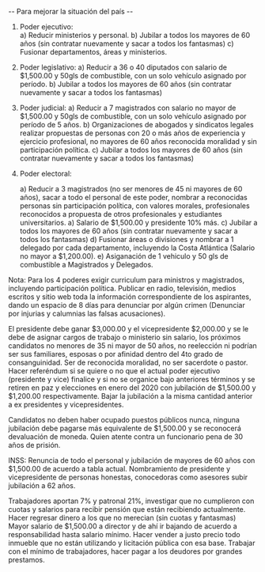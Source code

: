 -- Para mejorar la situación del país --

1) Poder ejecutivo: 	
	a) Reducir ministerios y personal.
	b) Jubilar a todos los mayores de 60 años (sin contratar nuevamente y sacar a todos los fantasmas)
	c) Fusionar departamentos, áreas y ministerios.

2) Poder legislativo: 
	a) Reducir a 36 o 40 diputados con salario de $1,500.00 y 50gls de combustible, con un solo vehículo asignado por período.
	b) Jubilar a todos los mayores de 60 años (sin contratar nuevamente y sacar a todos los fantasmas)

3) Poder judicial: 
	a) Reducir a 7 magistrados con salario no mayor de $1,500.00 y 50gls de combustible, con un solo vehículo asignado por período de 5 años. 
	b) Organizaciones de abogados y sindicatos legales realizar propuestas de personas con 20 o más años de experiencia y ejercicio profesional, no mayores de 60 años reconocida moralidad y sin participación política.
	c) Jubilar a todos los mayores de 60 años (sin contratar nuevamente y sacar a todos los fantasmas)

4) Poder electoral:

	a) Reducir a 3 magistrados (no ser menores de 45 ni mayores de 60 años), sacar a todo el personal de este poder, nombrar a reconocidas personas sin participación política, con valores morales, profesionales reconocidos a propuesta de otros profesionales y estudiantes universitarios. 
	a) Salario de $1,500.00 y presidente 10% más.
	c) Jubilar a todos los mayores de 60 años (sin contratar nuevamente y sacar a todos los fantasmas)
	d) Fusionar áreas o divisiones y nombrar a 1 delegado por cada departamento, incluyendo la Costa Atlántica (Salario no mayor a $1,200.00).
	e) Asiganación de 1 vehiculo y 50 gls de combustible a Magistrados y Delegados.

Nota: Para los 4 poderes exigir curriculum para ministros y magistrados, incluyendo participación política.
Publicar en radio, televisión, medios escritos y sitio web toda la información correspondiente de los aspirantes, 
dando un espacio de 8 días para denunciar por algún crimen (Denunciar por injurias y calumnias las falsas acusaciones).

El presidente debe ganar $3,000.00 y el vicepresidente $2,000.00 y se le debe de asignar cargos de trabajo o ministerio sin salario, 
los próximos candidatos no menores de 35 ni mayor de 50 años, no reelección ni podrían ser sus familiares, esposas o por afinidad dentro del 4to grado de consanguinidad. 
Ser de reconocida moralidad, no ser sacerdote o pastor. 
Hacer referéndum si se quiere o no que el actual poder ejecutivo (presidente y vice) finalice y si no se organice bajo anteriores términos y se retiren 
en paz y elecciones en enero del 2020 con jubilación de $1,500.00 y $1,200.00 respectivamente.
Bajar la jubilación a la misma cantidad anterior a ex presidentes y vicepresidentes.

Candidatos no deben haber ocupado puestos públicos nunca, ninguna jubilación debe pagarse más equivalente de $1,500.00 y se reconocerá devaluación de moneda. 
Quien atente contra un funcionario pena de 30 años de prisión.

INSS: Renuncia de todo el personal y jubilación de mayores de 60 años con $1,500.00 de acuerdo a tabla actual. Nombramiento de presidente y vicepresidente de personas honestas, conocedoras como asesores subir jubilación a 62 años.

Trabajadores aportan 7% y patronal 21%, investigar que no cumplieron con cuotas y salarios para recibir pensión que están recibiendo actualmente. Hacer regresar dinero a los que no merecian (sin cuotas y fantasmas)
Mayor salario de $1,500.00 a director y de ahí ir bajando de acuerdo a responsabilidad hasta salario mínimo.
Hacer vender a justo precio todo inmueble que no están utilizando y licitación pública con esa base.
Trabajar con el mínimo de trabajadores, hacer pagar a los deudores por grandes prestamos.
